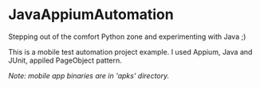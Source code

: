 # JavaAppiumAutomation

Stepping out of the comfort Python zone and experimenting with Java ;)

This is a mobile test automation project example.
I used Appium, Java and JUnit, appiled PageObject pattern.

_Note: mobile app binaries are in 'apks' directory._
